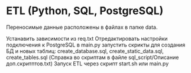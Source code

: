 # ETL (Python, SQL, PostgreSQL)
Переносимые данные расположены в файлах в папке data.

Устанавить зависимости из req.txt
Отредактировать настройки подключения к PostgreSQL в main.py
запустить скрикты для создания БД и новых таблиц: create_database.sql, create_static_data.sql, create_tables.sql (Справка во скриптам в файле sql_script/Описание доп.скритптов.txt)
Запуск ETL через скрипт start.sh или main.py

